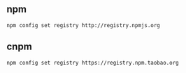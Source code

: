 ## npm 

    npm config set registry http://registry.npmjs.org
    
## cnpm

    npm config set registry https://registry.npm.taobao.org

